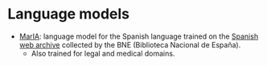 # Language models
- [MarIA](https://github.com/PlanTL-GOB-ES/lm-spanish): language model for the Spanish language trained on the [Spanish web archive](http://www.bne.es/es/Colecciones/ArchivoWeb/) collected by the BNE (Biblioteca Nacional de España).
  - Also trained for legal and medical domains.

